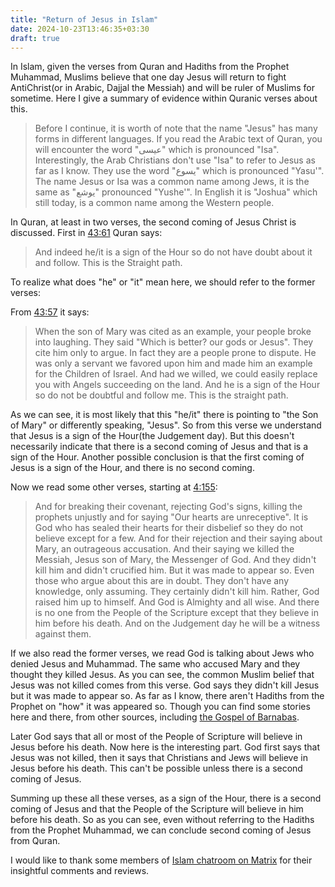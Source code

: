 ```yaml
---
title: "Return of Jesus in Islam"
date: 2024-10-23T13:46:35+03:30
draft: true
---
```


In Islam, given the verses from Quran and Hadiths from the Prophet Muhammad, Muslims believe that one day Jesus will return to fight AntiChrist(or in Arabic, Dajjal the Messiah) and will be ruler of Muslims for sometime. Here I give a summary of evidence within Quranic verses about this.

> Before I continue, it is worth of note that the name "Jesus" has many forms in different languages. If you read the Arabic text of Quran, you will encounter the word "عیسی" which is pronounced "Isa". Interestingly, the Arab Christians don't use "Isa" to refer to Jesus as far as I know. They use the word "یسوع" which is pronounced "Yasu'". The name Jesus or Isa was a common name among Jews, it is the same as "یوشع" pronounced "Yushe'". In English it is "Joshua" which still today, is a common name among the Western people.

In Quran, at least in two verses, the second coming of Jesus Christ is discussed. First in [43:61](https://quran.com/43/61) Quran says:

> And indeed he/it is a sign of the Hour so do not have doubt about it and follow. This is the Straight path.

To realize what does "he" or "it" mean here, we should refer to the former verses:

From [43:57](https://quran.com/43/61) it says:

> When the son of Mary was cited as an example, your people broke into laughing. They said "Which is better? our gods or Jesus". They cite him only to argue. In fact they are a people prone to dispute. He was only a servant we favored upon him and made him an example for the Children of Israel. And had we willed, we could easily replace you with Angels succeeding on the land. And he is a sign of the Hour so do not be doubtful and follow me. This is the straight path.

As we can see, it is most likely that this "he/it" there is pointing to "the Son of Mary" or differently speaking, "Jesus". So from this verse we understand that Jesus is a sign of the Hour(the Judgement day). But this doesn't necessarily indicate that there is a second coming of Jesus and that is a sign of the Hour. Another possible conclusion is that the first coming of Jesus is a sign of the Hour, and there is no second coming.

Now we read some other verses, starting at [4:155](https://quran.com/4?startingVerse=155):

> And for breaking their covenant, rejecting God's signs, killing the prophets unjustly and for saying "Our hearts are unreceptive". It is God who has sealed their hearts for their disbelief so they do not believe except for a few. And for their rejection and their saying about Mary, an outrageous accusation. And their saying we killed the Messiah, Jesus son of Mary, the Messenger of God. And they didn't kill him and didn't crucified him. But it was made to appear so. Even those who argue about this are in doubt. They don't have any knowledge, only assuming. They certainly didn't kill him. Rather, God raised him up to himself. And God is Almighty and all wise. And there is no one from the People of the Scripture except that they believe in him before his death. And on the Judgement day he will be a witness against them.

If we also read the former verses, we read God is talking about Jews who denied Jesus and Muhammad. The same who accused Mary and they thought they killed Jesus. As you can see, the common Muslim belief that Jesus was not killed comes from this verse. God says they didn't kill Jesus but it was made to appear so. As far as I know, there aren't Hadiths from the Prophet on "how" it was appeared so. Though you can find some stories here and there, from other sources, including [the Gospel of Barnabas](https://en.wikipedia.org/wiki/Gospel_of_Barnabas).

Later God says that all or most of the People of Scripture will believe in Jesus before his death. Now here is the interesting part. God first says that Jesus was not killed, then it says that Christians and Jews will believe in Jesus before his death. This can't be possible unless there is a second coming of Jesus.

Summing up these all these verses, as a sign of the Hour, there is a second coming of Jesus and that the People of the Scripture will believe in him before his death. So as you can see, even without referring to the Hadiths from the Prophet Muhammad, we can conclude second coming of Jesus from Quran.

I would like to thank some members of [Islam chatroom on Matrix](https://matrix.to/#/#islam:matrix.org) for their insightful comments and reviews.